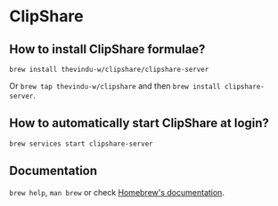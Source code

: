 # ClipShare

## How to install ClipShare formulae?

`brew install thevindu-w/clipshare/clipshare-server`

Or `brew tap thevindu-w/clipshare` and then `brew install clipshare-server`.

## How to automatically start ClipShare at login?

`brew services start clipshare-server`

## Documentation

`brew help`, `man brew` or check [Homebrew's documentation](https://docs.brew.sh).
